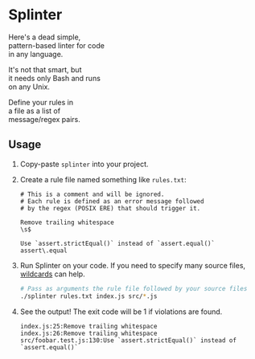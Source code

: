 # Splinter

Here's a dead simple,
<br>
pattern-based linter for code
<br>
in any language.

It's not that smart, but
<br>
it needs only Bash and runs
<br>
on any Unix.

Define your rules in
<br>
a file as a list of
<br>
message/regex pairs.

## Usage

1. Copy-paste `splinter` into your project.
1. Create a rule file named something like `rules.txt`:

    ```text
    # This is a comment and will be ignored.
    # Each rule is defined as an error message followed
    # by the regex (POSIX ERE) that should trigger it.

    Remove trailing whitespace
    \s$

    Use `assert.strictEqual()` instead of `assert.equal()`
    assert\.equal
    ```
1. Run Splinter on your code. If you need to specify many source files, [wildcards](https://ryanstutorials.net/linuxtutorial/wildcards.php) can help.

    ```bash
    # Pass as arguments the rule file followed by your source files
    ./splinter rules.txt index.js src/*.js
    ```
1. See the output! The exit code will be 1 if violations are found.

    ```text
    index.js:25:Remove trailing whitespace
    index.js:26:Remove trailing whitespace
    src/foobar.test.js:130:Use `assert.strictEqual()` instead of `assert.equal()`
    ```
